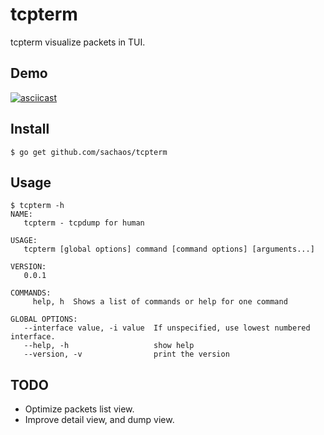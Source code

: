 tcpterm
===

tcpterm visualize packets in TUI.

Demo
---

[![asciicast](https://asciinema.org/a/td3DA8LH04XYhxGPirJvsEI4V.png)](https://asciinema.org/a/td3DA8LH04XYhxGPirJvsEI4V)

Install
---

```
$ go get github.com/sachaos/tcpterm
```

Usage
---

```
$ tcpterm -h
NAME:
   tcpterm - tcpdump for human

USAGE:
   tcpterm [global options] command [command options] [arguments...]

VERSION:
   0.0.1

COMMANDS:
     help, h  Shows a list of commands or help for one command

GLOBAL OPTIONS:
   --interface value, -i value  If unspecified, use lowest numbered interface.
   --help, -h                   show help
   --version, -v                print the version
```

TODO
---

* Optimize packets list view.
* Improve detail view, and dump view.
